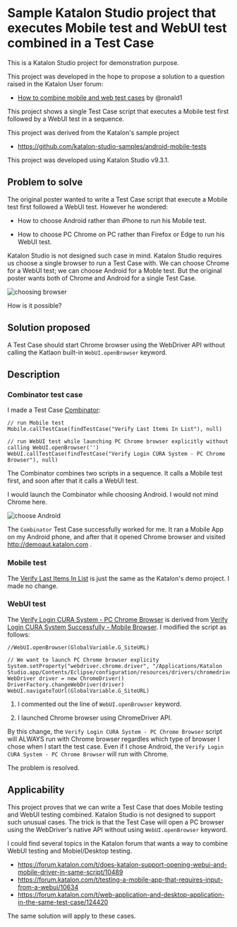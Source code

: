 # Sample Katalon Studio project that executes Mobile test and WebUI test combined in a Test Case

This is a Katalon Studio project for demonstration purpose.

This project was developed in the hope to propose a solution to a question raised in the Katalon User forum:

- [How to combine mobile and web test cases](https://forum.katalon.com/t/how-to-combine-mobile-and-web-test-cases/124295) by @ronald1

This project shows a single Test Case script that executes a Mobile test first followed by a WebUI test in a sequence.

This project was derived from the Katalon's sample project

- https://github.com/katalon-studio-samples/android-mobile-tests

This project was developed using Katalon Studio v9.3.1.

## Problem to solve

The original poster wanted to write a Test Case script that execute a Mobile test first followed a WebUI test. However he wondered:

- How to choose Android rather than iPhone to run his Mobile test.

- How to choose PC Chrome on PC rather than Firefox or Edge to run his WebUI test.

Katalon Studio is not designed such case in mind. Katalon Studio requires us choose a single browser to run a Test Case with. We can choose Chrome for a WebUI test; we can choose Android for a Moble test. But the original poster wants both of Chrome and Android for a single Test Case.

![choosing browser](https://kazurayam.github.io/ks_mobile_webui_together/images/choosing_browser_in_GUI.png)

How is it possible?

## Solution proposed

A Test Case should start Chrome browser using the WebDriver API without calling the Katlaon built-in `WebUI.openBrowser` keyword.

## Description

### Combinator test case

I made a Test Case [Combinator](https://github.com/kazurayam/ks_testing_mobile_webui_combined/blob/master/Scripts/Combinator/Script1710751040667.groovy):

```
// run Mobile test
Mobile.callTestCase(findTestCase("Verify Last Items In List"), null)

// run WebUI test while launching PC Chrome browser explicitly without calling WebUI.openBrowser('')
WebUI.callTestCase(findTestCase("Verify Login CURA System - PC Chrome Browser"), null)
```

The Combinator combines two scripts in a sequence. It calls a Mobile test first, and soon after that it calls a WebUI test.

I would launch the Combinator while choosing Android. I would not mind Chrome here.

![choose Android](https://kazurayam.github.io/ks_testing_mobile_webui_combined/images/choose_Android.png)

The `Combinator` Test Case successfully worked for me. It ran a Mobile App on my Android phone, and after that it opened Chrome browser and visited http://demoaut.katalon.com .

### Mobile test

The [Verify Last Items In List](https://github.com/kazurayam/ks_mobile_webui_together/blob/master/Scripts/Verify%20Last%20Items%20In%20List/Script1529986164129.groovy) is just the same as the Katalon's demo project. I made no change.


### WebUI test

The [Verify Login CURA System - PC Chrome Browser](https://github.com/kazurayam/ks_mobile_webui_together/blob/master/Scripts/Verify%20Login%20CURA%20System%20-%20PC%20Chrome%20Browser/Script1710751905827.groovy) is derived from [Verify Login CURA System Successfully - Mobile Browser](https://github.com/kazurayam/ks_mobile_webui_together/blob/master/Scripts/Verify%20Login%20CURA%20System%20Successfully%20-%20Mobile%20Browsers/Script1674800693527.groovy). I modified the script as follows:

```
//WebUI.openBrowser(GlobalVariable.G_SiteURL)

// We want to launch PC Chrome browser explicity
System.setProperty("webdriver.chrome.driver", "/Applications/Katalon Studio.app/Contents/Eclipse/configuration/resources/drivers/chromedriver_mac/chromedriver")
WebDriver driver = new ChromeDriver()
DriverFactory.changeWebDriver(driver)
WebUI.navigateToUrl(GlobalVariable.G_SiteURL)
```

1. I commented out the line of `WebUI.openBrowser` keyword.

2. I launched Chrome browser using ChromeDriver API.

By this change, the `Verify Login CURA System - PC Chrome Browser` script will ALWAYS run with Chrome browser regardles which type of browser I chose when I start the test case. Even if I chose Android, the `Verify Login CURA System - PC Chrome Browser` will run with Chrome.

The problem is resolved.

## Applicability

This project proves that we can write a Test Case that does Mobile testing and WebUI testing combined. Katalon Studio is not designed to support such unusual cases. The trick is that the Test Case will open a PC browser using the WebDriver's native API without using `WebUI.openBrowser` keyword.

I could find several topics in the Katalon forum that wants a way to combine WebUI testing and Mobiel/Desktop testing.

- https://forum.katalon.com/t/does-katalon-support-opening-webui-and-mobile-driver-in-same-script/10489
- https://forum.katalon.com/t/testing-a-mobile-app-that-requires-input-from-a-webui/10634
- https://forum.katalon.com/t/web-application-and-desktop-application-in-the-same-test-case/124420

The same solution will apply to these cases.
